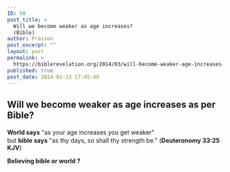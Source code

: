 ```yaml
---
ID: 50
post_title: >
  Will we become weaker as age increases?
  (Bible)
author: Praison
post_excerpt: ""
layout: post
permalink: >
  https://biblerevelation.org/2014/03/will-become-weaker-age-increases-bible/
published: true
post_date: 2014-03-13 17:45:49
---
```

<h2>Will we become weaker as age increases as per Bible?</h2>
<div>
<div><b style="line-height: 1.5;">World says</b><span style="line-height: 1.5;"> "as your age increases you get weaker" </span></div>
<div>but <b>bible says</b> "as thy days, so shall thy strength be." (<strong>Deuteronomy 33:25 KJV</strong>)

<b>Believing bible or world ?</b></div>
<div></div>
</div>
<div>
<div tabindex="0" role="button" data-tooltip="Share this post"></div>
</div>